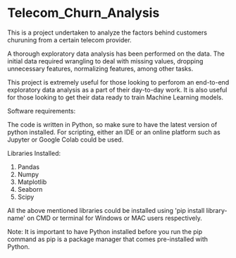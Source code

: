 # Telecom_Churn_Analysis
This is a project undertaken to analyze the factors behind customers churuning from a certain telecom provider.

A thorough exploratory data analysis has been performed on the data. The initial data required wrangling to deal with missing values, dropping unnecessary features, normalizing features, among other tasks.

This project is extremely useful for those looking to perforom an end-to-end exploratory data analysis as a part of their day-to-day work. It is also useful for those looking to get their data ready to train Machine Learning models.

Software requirements:

The code is written in Python, so make sure to have the latest version of python installed. For scripting, either an IDE or an online platform such as Jupyter or Google Colab could be used.

Libraries Installed:

1. Pandas
2. Numpy
3. Matplotlib
4. Seaborn
5. Scipy

All the above mentioned libraries could be installed using 'pip install library-name' on CMD or terminal for Windows or MAC users respectively.

Note: It is important to have Python installed before you run the pip command as pip is a package manager that comes pre-installed with Python.
